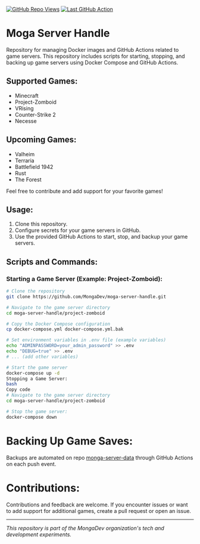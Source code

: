 [![GitHub Repo Views](https://img.shields.io/badge/dynamic/json?color=blue&label=Repo%20Views&query=total_count&url=https%3A%2F%2Fapi.github.com%2Frepos%2FMongaDev%2Fmoga-server-handle)](https://github.com/MongaDev/moga-server-handle)
[![Last GitHub Action](https://img.shields.io/github/workflow/status/MongaDev/moga-server-handle/Start%20Game%20Server?label=Last%20Action&logo=github)](https://github.com/MongaDev/moga-server-handle/actions)

# Moga Server Handle

Repository for managing Docker images and GitHub Actions related to game servers. This repository includes scripts for starting, stopping, and backing up game servers using Docker Compose and GitHub Actions.

## Supported Games:
- Minecraft
- Project-Zomboid
- VRising
- Counter-Strike 2
- Necesse

## Upcoming Games:
- Valheim
- Terraria
- Battlefield 1942
- Rust
- The Forest

Feel free to contribute and add support for your favorite games!

## Usage:
1. Clone this repository.
2. Configure secrets for your game servers in GitHub.
3. Use the provided GitHub Actions to start, stop, and backup your game servers.

## Scripts and Commands:

### Starting a Game Server (Example: Project-Zomboid):
```bash
# Clone the repository
git clone https://github.com/MongaDev/moga-server-handle.git

# Navigate to the game server directory
cd moga-server-handle/project-zomboid

# Copy the Docker Compose configuration
cp docker-compose.yml docker-compose.yml.bak

# Set environment variables in .env file (example variables)
echo "ADMINPASSWORD=your_admin_password" >> .env
echo "DEBUG=true" >> .env
# ... (add other variables)

# Start the game server
docker-compose up -d
Stopping a Game Server:
bash
Copy code
# Navigate to the game server directory
cd moga-server-handle/project-zomboid

# Stop the game server:
docker-compose down
```

# Backing Up Game Saves:

Backups are automated on repo [monga-server-data](https://github.com/pobruno/monga-server-data) through GitHub Actions on each push event.

# Contributions:

Contributions and feedback are welcome. If you encounter issues or want to add support for additional games, create a pull request or open an issue.

---

_This repository is part of the MongaDev organization's tech and development experiments._

